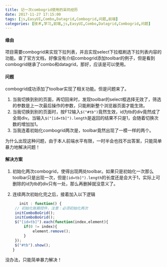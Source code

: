 ```yaml
---
title: 记一次combogrid使用的采坑经历
date: 2017-11-27 17:15:00
tags: [js,EasyUI,Combo,Datagrid,Combogrid,问题,前端]
categories: [技术,学习,前端,js,EasyUI,Combo,Datagrid,Combogrid,问题]
---
```


#### 缘由

项目需要combogrid来实现下拉列表，并且实现select下拉框刷选下拉列表内容的功能。查了官方文档，好像没有介绍combogrid添加toolbar的例子，但是看到combogrid继承了combo和datagrid，那好，应该是可以使用。

#### 问题

combogrid成功添加了toolbar实现了相关功能。但是问题来了。

1. 当我切换到别的页面，再切回来时，发现toolbar的select框选择无效了，筛选的参数是上一次最后操作的参数，只能刷新整个浏览器页面才能生效。
2. 当我切换到别的页面时，按F12输入`$("#tb")`竟然生效，id为tb的div竟然成了全局div。当输入`$("[id=tb]").length`是返回的结果不只是1，会随着切换次数的增加加1。
3. 当我连着初始化combogrid两次是，toolbar竟然出现了一模一样的两个。

为什么出现这种问题，由于本人前端水平有限，一时半会也找不出答案，只能简单暴力地解决问题！

#### 解决方案

1. 初始化两次combogrid，使得出现两处toolbar。如果只是初始化一次那么toolbar只是出现一次，但是`[id=tb]").length`的长度还是会大于1，实际上可删除的id为tb的div只有一处，那么再删掉就没意义了。

2. 连续两次初始化完之后，接着加入以下逻辑

   ```javascript
      init : function() {
   	// 初始化账期控件，注意：必须初始化两次
   	initComboBoGrid();
   	initComboBoGrid();
   	$("[id=tb]").each(function(index,element){
   		if(0 != index){
   			element.remove();
   		}
   	});
   	$("#tb").show();
   }
   ```

没办法，只能简单暴力解决！